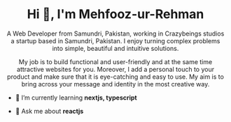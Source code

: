 <h1 align="center">Hi 👋, I'm Mehfooz-ur-Rehman</h1>
<p align="center">A Web Developer from Samundri, Pakistan, working in Crazybeings studios a startup based in Samundri, Pakistan. I enjoy turning complex problems into simple, beautiful and intuitive solutions.</p>
<p align="center">My job is to build functional and user-friendly and at the same time attractive websites for you. Moreover, I add a personal touch to your product and make sure that it is eye-catching and easy to use. My aim is to bring across your message and identity in the most creative way.</p>

- 🌱 I’m currently learning **nextjs, typescript**

- 💬 Ask me about **reactjs**


